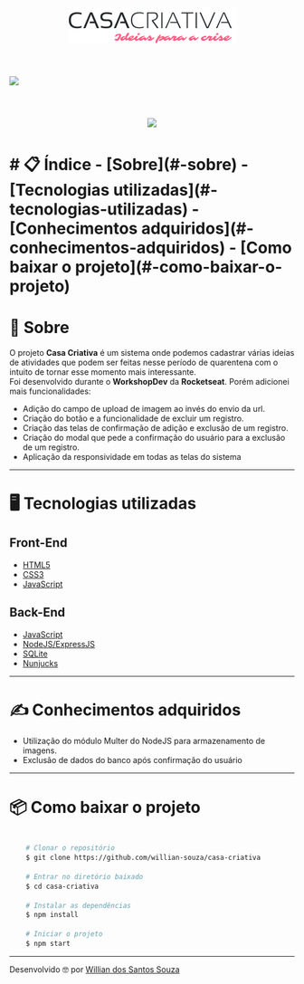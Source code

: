 <h1 align="center">
    <img src="public/logo.png">
<h1>

<h1>
    <img src="public/casa.gif">
<h1>

<h1 align = "center">
    <a href="https://frontend.code-inspector.com/public/project/9412/casa-criativa/dashboard" target="_blank"> 
        <img src="https://www.code-inspector.com/project/9412/score/svg"> 
    </a>
<h1>
# 📋 Índice
- [Sobre](#-sobre)
- [Tecnologias utilizadas](#-tecnologias-utilizadas)
- [Conhecimentos adquiridos](#-conhecimentos-adquiridos)
- [Como baixar o projeto](#-como-baixar-o-projeto)

# 📄 Sobre

O projeto **Casa Criativa** é um sistema onde podemos cadastrar várias ideias de atividades que podem ser feitas nesse período de quarentena com o intuito de tornar esse momento mais interessante.<br>
Foi desenvolvido durante o **WorkshopDev** da **Rocketseat**. Porém adicionei mais funcionalidades:
- Adição do campo de upload de imagem ao invés do envio da url.
- Criação do botão e a funcionalidade de excluir um registro.
- Criação das telas de confirmação de adição e exclusão de um registro.
- Criação do modal que pede a confirmação do usuário para a exclusão de um registro.
- Aplicação da responsividade em todas as telas do sistema

---

# 🖥 Tecnologias utilizadas
## Front-End
- [HTML5](https://developer.mozilla.org/pt-BR/docs/Web/HTML/HTML5)
- [CSS3](https://developer.mozilla.org/pt-BR/docs/Archive/CSS3)
- [JavaScript](https://developer.mozilla.org/pt-BR/docs/Aprender/JavaScript)

## Back-End
- [JavaScript](https://developer.mozilla.org/pt-BR/docs/Aprender/JavaScript)
- [NodeJS/ExpressJS](https://developer.mozilla.org/pt-BR/docs/Learn/Server-side/Express_Nodejs/Introdu%C3%A7%C3%A3o)
- [SQLite](https://www.sqlite.org/index.html)
- [Nunjucks](https://mozilla.github.io/nunjucks/)
---

# ✍ Conhecimentos adquiridos
- Utilização do módulo Multer do NodeJS para armazenamento de imagens.
- Exclusão de dados do banco após confirmação do usuário
---

# 📦 Como baixar o projeto
```bash

    # Clonar o repositório
    $ git clone https://github.com/willian-souza/casa-criativa

    # Entrar no diretório baixado
    $ cd casa-criativa

    # Instalar as dependências        
    $ npm install 

    # Iniciar o projeto
    $ npm start 

```
---

Desenvolvido 🤓 por [Willian dos Santos Souza](https://www.linkedin.com/in/willian-dos-santos-souza-83348261/)
